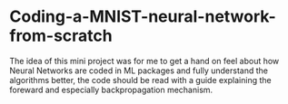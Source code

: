 # Coding-a-MNIST-neural-network-from-scratch
The idea of this mini project was for me to get a hand on feel about how Neural Networks are coded in ML packages and fully understand the algorithms better, the code should be read with a guide explaining the foreward and especially backpropagation mechanism. 
